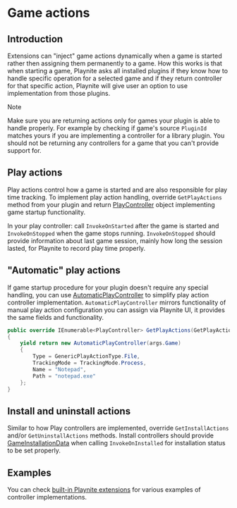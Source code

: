Game actions
=====================

Introduction
---------------------

Extensions can "inject" game actions dynamically when a game is started rather then assigning them permanently to a game. How this works is that when starting a game, Playnite asks all installed plugins if they know how to handle specific operation for a selected game and if they return controller for that specific action, Playnite will give user an option to use implementation from those plugins.

> [!NOTE] 
> Make sure you are returning actions only for games your plugin is able to handle properly. For example by checking if game's source `PluginId` matches yours if you are implementing a controller for a library plugin. You should not be returning any controllers for a game that you can't provide support for.

Play actions
---------------------

Play actions control how a game is started and are also responsible for play time tracking. To implement play action handling, override `GetPlayActions` method from your plugin and return [PlayController](xref:Playnite.SDK.Plugins.PlayController) object implementing game startup functionality.

In your play controller: call `InvokeOnStarted` after the game is started and `InvokeOnStopped` when the game stops running. `InvokeOnStopped` should provide information about last game session, mainly how long the session lasted, for Playnite to record play time properly.

"Automatic" play actions
---------------------

If game startup procedure for your plugin doesn't require any special handling, you can use [AutomaticPlayController](xref:Playnite.SDK.Plugins.AutomaticPlayController) to simplify play action controller implementation. `AutomaticPlayController` mirrors functionality of manual play action configuration you can assign via Playnite UI, it provides the same fields and functionality.

```csharp
public override IEnumerable<PlayController> GetPlayActions(GetPlayActionsArgs args)
{
    yield return new AutomaticPlayController(args.Game)
    {
        Type = GenericPlayActionType.File,
        TrackingMode = TrackingMode.Process,
        Name = "Notepad",
        Path = "notepad.exe"
    };
}
```

Install and uninstall actions
---------------------

Similar to how Play controllers are implemented, override `GetInstallActions` and/or `GetUninstallActions` methods. Install controllers should provide [GameInstallationData](xref:Playnite.SDK.Plugins.GameInstallationData) when calling `InvokeOnInstalled` for installation status to be set properly.

Examples
---------------------

You can check [built-in Playnite extensions](https://github.com/JosefNemec/PlayniteExtensions) for various examples of controller implementations.
